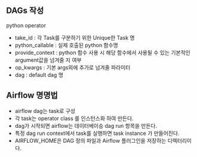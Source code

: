 ## DAGs 작성
python operator
- take_id : 각 Task를 구분하기 위한 Unique한 Task 명
- python_callable : 실제 호출된 python 함수명
- provide_context : python 함수 사용 시 해당 함수에서 사용될 수 있는 기본적인 argument값을 넘겨줄 지 여부
- op_kwargs : 기본 args외에 추가로 넘겨줄 파라미터
- dag : default dag 명
## Airflow 명명법
- airflow dag는 task로 구성
- 각 task는 operator class 를 인스턴스화 하여 만든다.
- dag가 시작되면 airflow는 데이터베이승 dag run 항목을 만든다.
- 특정 dag run context에서 task를 실행하면 task instance 가 만들어진다.
- AIRFLOW_HOME은 DAG 정의 파일과 Airflow 플러그인을 저장하는 디렉터리이다.